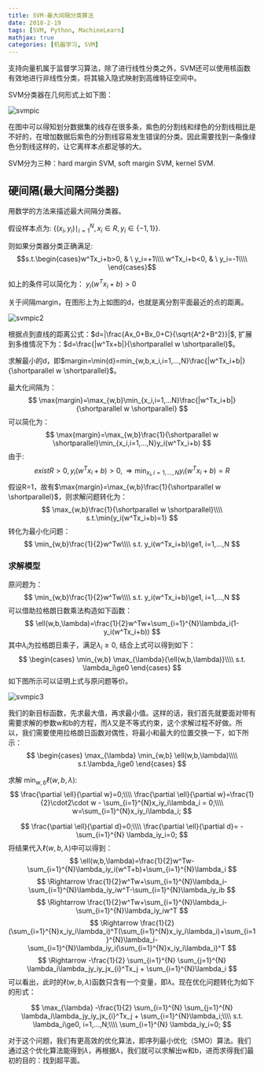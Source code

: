 ```yaml
---
title: SVM-最大间隔分类算法
date: 2018-2-19
tags: [SVM, Python, MachineLearn]
mathjax: true
categories: [机器学习, SVM]
---
```


支持向量机属于监督学习算法，除了进行线性分类之外，SVM还可以使用核函数有效地进行非线性分类，将其输入隐式映射到高维特征空间中。
<!-- more -->

SVM分类器在几何形式上如下图：

![svmpic](https://image-1252432001.cos.ap-chengdu.myqcloud.com/SVM/svmpic.png)

在图中可以得知划分数据集的线存在很多条，紫色的分割线和绿色的分割线相比是不好的，在增加数据后紫色的分割线容易发生错误的分类。因此需要找到一条像绿色分割线这样的，让它离样本点都足够的大。

SVM分为三种：hard margin SVM,
            soft margin SVM,
            kernel SVM.
## 硬间隔(最大间隔分类器)
用数学的方法来描述最大间隔分类器。

假设样本点为: $\{(x_i, y_i)\mid_{i=1}^{N},x_i \in R ,y_i\in\{-1,1\}\}$.

则如果分类器分类正确满足:
$$s.t.\begin{cases}w^Tx_i+b>0, & \ y_i=+1\\\\
w^Tx_i+b<0, & \ y_i=-1\\\\
\end{cases}$$

如上的条件可以简化为：
$y_i(w^Tx_i+b)>0$

关于间隔margin，在图形上为上如图的d，也就是离分割平面最近的点的距离。

![svmpic2](https://image-1252432001.cos.ap-chengdu.myqcloud.com/SVM/svmpic2.png)

根据点到直线的距离公式：$d=|\frac{Ax_0+Bx_0+C}{\sqrt{A^2+B^2}}|$, 扩展到多维情况下为：$d=\frac{|w^Tx+b|}{\shortparallel w \shortparallel}$。

求解最小的d，即$margin=\min{d}=min_{w,b,x_i,i=1,...,N}\frac{|w^Tx_i+b|}{\shortparallel w \shortparallel}$。

最大化间隔为：
$$
\max{margin}=\max_{w,b}\min_{x_i,i=1,...N}\frac{|w^Tx_i+b|}{\shortparallel w \shortparallel}
$$
可以简化为：
$$
\max{margin}=\max_{w,b}\frac{1}{\shortparallel w \shortparallel}\min_{x_i,i=1,...,N}y_i(w^Tx_i+b)
$$
由于:
$$
exist R>0,y_i(w^Tx_i+b)>0,\Rightarrow \min_{x_i, i=1,...,N}y_i(w^Tx_i+b)=R
$$
假设R=1，故有$\max{margin}=\max_{w,b}\frac{1}{\shortparallel w \shortparallel}$，则求解问题转化为：
$$
\max_{w,b}\frac{1}{\shortparallel w \shortparallel}\\\\
s.t.\min{y_i(w^Tx_i+b)=1}
$$
转化为最小化问题：
$$
\min_{w,b}\frac{1}{2}w^Tw\\\\
s.t. y_i(w^Tx_i+b)\ge1, i=1,...,N
$$
### 求解模型

原问题为：
$$
\min_{w,b}\frac{1}{2}w^Tw\\\\
s.t. y_i(w^Tx_i+b)\ge1, i=1,...,N
$$
可以借助拉格朗日数乘法构造如下函数：
$$
\ell(w,b,\lambda)=\frac{1}{2}w^Tw+\sum_{i=1}^{N}\lambda_i(1-y_i(w^Tx_i+b))
$$
其中$\lambda_i$为拉格朗日乘子，满足$\lambda_i\ge0$, 结合上式可以得到如下：
$$
\begin{cases}
\min_{w,b} \max_{\lambda}{\ell(w,b,\lambda)}\\\\
s.t. \lambda_i\ge0
\end{cases}
$$
如下图所示可以证明上式与原问题等价。

![svmpic3](https://image-1252432001.cos.ap-chengdu.myqcloud.com/SVM/svmpic3.png)

我们的新目标函数，先求最大值，再求最小值。这样的话，我们首先就要面对带有需要求解的参数w和b的方程，而$\lambda$又是不等式约束，这个求解过程不好做。所以，我们需要使用拉格朗日函数对偶性，将最小和最大的位置交换一下，如下所示：
$$
\begin{cases}
\max_{\lambda} \min_{w,b} \ell(w,b,\lambda)\\\\
s.t.\lambda_i\ge0
\end{cases}
$$

求解 $\min_{w,b}\ell(w,b,\lambda)$:
$$
\frac{\partial \ell}{\partial w}=0;\\\\
\frac{\partial \ell}{\partial w}=\frac{1}{2}\cdot2\cdot w - \sum_{i=1}^{N}x_iy_i\lambda_i = 0;\\\\
w=\sum_{i=1}^{N}x_iy_i\lambda_i;
$$

$$
\frac{\partial \ell}{\partial d}=0;\\\\
\frac{\partial \ell}{\partial d}= -\sum_{i=1}^{N} \lambda_iy_i=0;
$$
将结果代入$\ell(w,b,\lambda)$中可以得到：
$$
\ell(w,b,\lambda)=\frac{1}{2}w^Tw-\sum_{i=1}^{N}\lambda_iy_i(w^T+b)+\sum_{i=1}^{N}\lambda_i
$$
$$
\Rightarrow \frac{1}{2}w^Tw+\sum_{i=1}^{N}\lambda_i-\sum_{i=1}^{N}\lambda_iy_iw^T-\sum_{i=1}^{N}\lambda_iy_ib
$$
$$
\Rightarrow \frac{1}{2}w^Tw+\sum_{i=1}^{N}\lambda_i-\sum_{i=1}^{N}\lambda_iy_iw^T
$$
$$
\Rightarrow \frac{1}{2}(\sum_{i=1}^{N}x_iy_i\lambda_i)^T(\sum_{i=1}^{N}x_iy_i\lambda_i)+\sum_{i=1}^{N}\lambda_i-\sum_{i=1}^{N}\lambda_iy_i(\sum_{i=1}^{N}x_iy_i\lambda_i)^T
$$
$$
\Rightarrow -\frac{1}{2} \sum_{i=1}^{N} \sum_{j=1}^{N} \lambda_i\lambda_jy_iy_jx_{i}^Tx_j + \sum_{i=1}^{N}\lambda_i
$$
可以看出，此时的$\ell(w,b,\lambda)$函数只含有一个变量，即$\lambda$。现在优化问题转化为如下的形式：

$$
\max_{\lambda} -\frac{1}{2} \sum_{i=1}^{N} \sum_{j=1}^{N} \lambda_i\lambda_jy_iy_jx_{i}^Tx_j + \sum_{i=1}^{N}\lambda_i;\\\\
s.t. \lambda_i\ge0, i=1,...,N;\\\\
\sum_{i=1}^{N} \lambda_iy_i=0;
$$

对于这个问题，我们有更高效的优化算法，即序列最小优化（SMO）算法。我们通过这个优化算法能得到$\lambda$，再根据$\lambda$，我们就可以求解出w和b，进而求得我们最初的目的：找到超平面。
